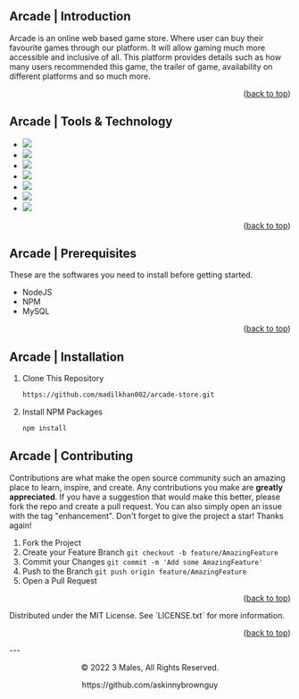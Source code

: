 <a name="readme-top"></a>
## Arcade | Introduction

Arcade is an online web based game store. Where user can buy
their favourite games through our platform. It will allow gaming much more accessible
and inclusive of all. This platform
provides details such as how many users recommended this game, the trailer of game,
availability on different platforms and so much more.

<p align="right">(<a href="#readme-top">back to top</a>)</p>

## Arcade | Tools & Technology

* <img src="https://img.shields.io/badge/HTML5-E34F26?style=for-the-badge&logo=html5&logoColor=white" />
* <img src="https://img.shields.io/badge/CSS3-1572B6?style=for-the-badge&logo=css3&logoColor=white" />
* <img src="https://img.shields.io/badge/Bootstrap-563D7C?style=for-the-badge&logo=bootstrap&logoColor=white" />
* <img src="https://img.shields.io/badge/JavaScript-323330?style=for-the-badge&logo=javascript&logoColor=F7DF1E"/>
* <img src="https://img.shields.io/badge/Node.js-43853D?style=for-the-badge&logo=node.js&logoColor=white"/>
* <img src="https://img.shields.io/badge/MySQL-00000F?style=for-the-badge&logo=mysql&logoColor=white"/>
* <img src="https://img.shields.io/badge/Visual_Studio_Code-0078D4?style=for-the-badge&logo=visual%20studio%20code&logoColor=white" />

<p align="right">(<a href="#readme-top">back to top</a>)</p>

## Arcade | Prerequisites

These are the softwares you need to install before getting started.
- NodeJS
- NPM
- MySQL

<p align="right">(<a href="#readme-top">back to top</a>)</p>

## Arcade | Installation

1. Clone This Repository

   ```sh
   https://github.com/madilkhan002/arcade-store.git
2. Install NPM Packages
   ```sh
   npm install 
## Arcade | Contributing
Contributions are what make the open source community such an amazing place to learn, inspire, and create. Any contributions you make are **greatly appreciated**.
If you have a suggestion that would make this better, please fork the repo and create a pull request. You can also simply open an issue with the tag "enhancement".
Don't forget to give the project a star! Thanks again!
1. Fork the Project
2. Create your Feature Branch `git checkout -b feature/AmazingFeature`
3. Commit your Changes `git commit -m 'Add some AmazingFeature'`
4. Push to the Branch `git push origin feature/AmazingFeature`
5. Open a Pull Request
<p align="right">(<a href="#readme-top">back to top</a>)</p>
Distributed under the MIT License. See `LICENSE.txt` for more information.
<p align="right">(<a href="#readme-top">back to top</a>)</p>
---
<p align="center"> © 2022 3 Males, All Rights Reserved. </p>
<p align="center">
https://github.com/askinnybrownguy
</p>
